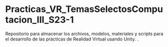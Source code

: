 # Practicas_VR_TemasSelectosComputacion_III_S23-1
Repositorio para almacenar los archivos, modelos, materiales y scripts para el desarrollo de las prácticas de Realidad Virtual usando Unity.
.
